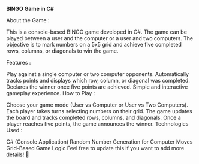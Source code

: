 **BINGO Game in C#**

About the Game :

This is a console-based BINGO game developed in C#. The game can be played between a user and the computer or a user and two computers. The objective is to mark numbers on a 5x5 grid and achieve five completed rows, columns, or diagonals to win the game.

Features :

Play against a single computer or two computer opponents.
Automatically tracks points and displays which row, column, or diagonal was completed.
Declares the winner once five points are achieved.
Simple and interactive gameplay experience.
How to Play :

Choose your game mode (User vs Computer or User vs Two Computers).
Each player takes turns selecting numbers on their grid.
The game updates the board and tracks completed rows, columns, and diagonals.
Once a player reaches five points, the game announces the winner.
Technologies Used :

C# (Console Application)
Random Number Generation for Computer Moves
Grid-Based Game Logic
Feel free to update this if you want to add more details! 🚀
